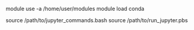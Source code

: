 module use -a /home/user/modules
module load conda

source /path/to/jupyter_commands.bash
source /path/to/run_jupyter.pbs
